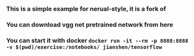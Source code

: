### This is a simple example for nerual-style, it is a fork of [](https://github.com/anishathalye/neural-style)
### You can download vgg net pretrained network from here [](http://www.vlfeat.org/matconvnet/models/beta16/imagenet-vgg-verydeep-19.mat)
### You can start it with docker ```docker run -it --rm -p 8888:8888 -v $(pwd)/exercise:/notebooks/ jianshen/tensorflow```
